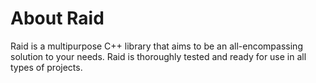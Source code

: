 # About Raid
Raid is a multipurpose C++ library that aims to be an all-encompassing solution to your needs. Raid is thoroughly tested and ready for use in all types of projects.